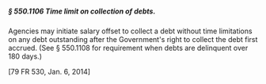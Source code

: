 ##### § 550.1106 Time limit on collection of debts. #####

Agencies may initiate salary offset to collect a debt without time limitations on any debt outstanding after the Government's right to collect the debt first accrued. (See § 550.1108 for requirement when debts are delinquent over 180 days.)

[79 FR 530, Jan. 6, 2014]